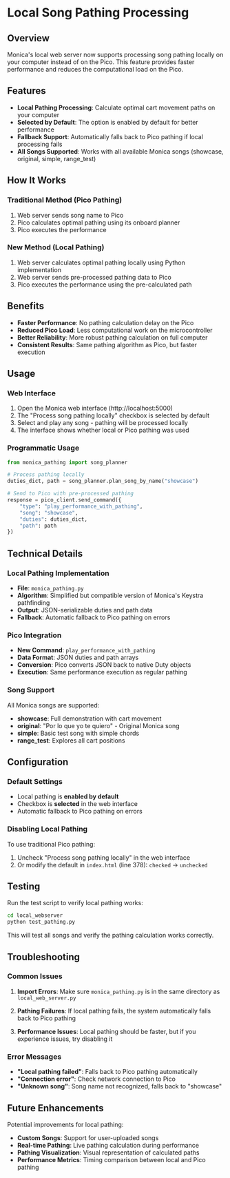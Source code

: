 # Local Song Pathing Processing

## Overview

Monica's local web server now supports processing song pathing locally on your computer instead of on the Pico. This feature provides faster performance and reduces the computational load on the Pico.

## Features

- **Local Pathing Processing**: Calculate optimal cart movement paths on your computer
- **Selected by Default**: The option is enabled by default for better performance
- **Fallback Support**: Automatically falls back to Pico pathing if local processing fails
- **All Songs Supported**: Works with all available Monica songs (showcase, original, simple, range_test)

## How It Works

### Traditional Method (Pico Pathing)
1. Web server sends song name to Pico
2. Pico calculates optimal pathing using its onboard planner
3. Pico executes the performance

### New Method (Local Pathing)
1. Web server calculates optimal pathing locally using Python implementation
2. Web server sends pre-processed pathing data to Pico
3. Pico executes the performance using the pre-calculated path

## Benefits

- **Faster Performance**: No pathing calculation delay on the Pico
- **Reduced Pico Load**: Less computational work on the microcontroller
- **Better Reliability**: More robust pathing calculation on full computer
- **Consistent Results**: Same pathing algorithm as Pico, but faster execution

## Usage

### Web Interface
1. Open the Monica web interface (http://localhost:5000)
2. The "Process song pathing locally" checkbox is selected by default
3. Select and play any song - pathing will be processed locally
4. The interface shows whether local or Pico pathing was used

### Programmatic Usage
```python
from monica_pathing import song_planner

# Process pathing locally
duties_dict, path = song_planner.plan_song_by_name("showcase")

# Send to Pico with pre-processed pathing
response = pico_client.send_command({
    "type": "play_performance_with_pathing",
    "song": "showcase",
    "duties": duties_dict,
    "path": path
})
```

## Technical Details

### Local Pathing Implementation
- **File**: `monica_pathing.py`
- **Algorithm**: Simplified but compatible version of Monica's Keystra pathfinding
- **Output**: JSON-serializable duties and path data
- **Fallback**: Automatic fallback to Pico pathing on errors

### Pico Integration
- **New Command**: `play_performance_with_pathing`
- **Data Format**: JSON duties and path arrays
- **Conversion**: Pico converts JSON back to native Duty objects
- **Execution**: Same performance execution as regular pathing

### Song Support
All Monica songs are supported:
- **showcase**: Full demonstration with cart movement
- **original**: "Por lo que yo te quiero" - Original Monica song
- **simple**: Basic test song with simple chords
- **range_test**: Explores all cart positions

## Configuration

### Default Settings
- Local pathing is **enabled by default**
- Checkbox is **selected** in the web interface
- Automatic fallback to Pico pathing on errors

### Disabling Local Pathing
To use traditional Pico pathing:
1. Uncheck "Process song pathing locally" in the web interface
2. Or modify the default in `index.html` (line 378): `checked` → `unchecked`

## Testing

Run the test script to verify local pathing works:
```bash
cd local_webserver
python test_pathing.py
```

This will test all songs and verify the pathing calculation works correctly.

## Troubleshooting

### Common Issues

1. **Import Errors**: Make sure `monica_pathing.py` is in the same directory as `local_web_server.py`

2. **Pathing Failures**: If local pathing fails, the system automatically falls back to Pico pathing

3. **Performance Issues**: Local pathing should be faster, but if you experience issues, try disabling it

### Error Messages
- **"Local pathing failed"**: Falls back to Pico pathing automatically
- **"Connection error"**: Check network connection to Pico
- **"Unknown song"**: Song name not recognized, falls back to "showcase"

## Future Enhancements

Potential improvements for local pathing:
- **Custom Songs**: Support for user-uploaded songs
- **Real-time Pathing**: Live pathing calculation during performance
- **Pathing Visualization**: Visual representation of calculated paths
- **Performance Metrics**: Timing comparison between local and Pico pathing


